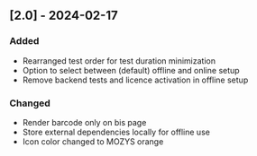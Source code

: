## [2.0] - 2024-02-17
### Added
- Rearranged test order for test duration minimization
- Option to select between (default) offline and online setup
- Remove backend tests and licence activation in offline setup

### Changed
- Render barcode only on bis page
- Store external dependencies locally for offline use
- Icon color changed to MOZYS orange
